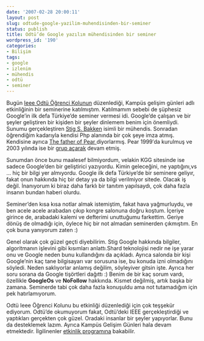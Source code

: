 ```yaml
---
date: '2007-02-28 20:00:11'
layout: post
slug: odtude-google-yazilim-muhendisinden-bir-seminer
status: publish
title: Odtü’de Google yazılım mühendisinden bir seminer
wordpress_id: '190'
categories:
- Bilişim
tags:
- google
- izlenim
- mühendis
- odtü
- seminer
---
```


Bugün [Ieee Odtü Öğrenci Kolunun](http://www.ieee.metu.edu.tr/) düzenlediği, Kampüs gelişim günleri adlı etkinliğinin bir seminerine katılmıştım. Katılmamım sebebi de şüphesiz Google’in ilk defa Türkiye’de seminer vermesi idi. Google’de çalışan ve bir şeyler geliştiren bir kişiden bir şeyler dinlemem benim için önemliydi. Sunumu gerçekleştiren [Stig S. Bakken](http://www.pvv.ntnu.no/~ssb/) isimli bir mühendis. Sonradan öğrendiğim kadarıyla kendisi Php alanında bir çok şeye imza atmış. Kendisine ayrıca [The father of Pear ](http://pear.php.net/group/)diyorlarmış. Pear 1999′da kurulmuş ve 2003 yılında ise bir [grup açarak](http://marc.theaimsgroup.com/?l=pear-dev&m=106073080219083&w=2) devam etmiş.

Sunumdan önce bunu maalesef bilmiyordum, velakin KGG sitesinde ise sadece Google’den bir geliştirici yazıyordu. Kimin geleceğini, ne yaptığını,vs … hiç bir bilgi yer almıyordu. Google ilk defa Türkiye’de bir seminere geliyır, fakat onun hakkında hiç bir detay ya da bilgi verilmiyor sitede. Olacak iş değil. İnanıyorum ki biraz daha farklı bir tanıtım yapılsaydı, çok daha fazla insanın bundan haberi olurdu.

Seminer’den kısa kısa notlar almak istemiştim, fakat hava yağmurluydu, ve ben acele acele arabadan çıkıp kongre salonuna doğru koştum. İçeriye girince de, arabadaki kalemi ve defterimi unuttuğumu farkettim. Geriye dönüş de olmadığı için, öylece hiç bir not almadan seminerden çıkmıştım. En çok buna yanıyorum zaten :)

Genel olarak çok güzel geçti diyebilirim. Stig Google hakkında bilgiler, algoritmanın işlevini gibi kısımları anlattı.Shard teknolojisi nedir ne işe yarar onu ve Google neden bunu kullandığını da açıkladı. Ayrıca salonda bir kişi Google’nin kaç tane bilgisayarı var sorusuna ise, bu konuda izni olmadığını söyledi. Neden saklıyorlar anlamış değilim, söyleyiver gitsin işte. Ayrıca her soru sorana da Google tişörtleri dağıttı :) Benim de bir kaç sorum vardı, özellikle **GoogleOs** ve **NoFollow** hakkında. Kismet değilmiş, artık başka bir zamana. Seminerde tabi çok daha fazla konuşuldu ama not tutamadığım için pek hatırlamıyorum.

Odtü Ieee Öğrenci Kolunu bu etkinliği düzenlediği için çok teşşekür ediyorum. Odtü’de okumuyorum fakat, Odtü’deki IEEE gerçekleştirdiği ve yaptıkları gerçekten çok güzel. Oradaki insanlar bir şeyler yapıyorlar. Bunu da desteklemek lazım. Ayrıca Kampüs Gelişim Günleri hala devam etmektedir. İlgilinenler [etkinlik programına](http://kgg07.ieee.metu.edu.tr/?sayfa=etkinlik_programi) bakabilir.
